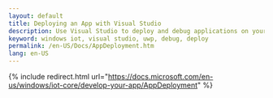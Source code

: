 ```yaml
---
layout: default
title: Deploying an App with Visual Studio
description: Use Visual Studio to deploy and debug applications on your Windows 10 IoT Core device
keyword: windows iot, visual studio, uwp, debug, deploy
permalink: /en-US/Docs/AppDeployment.htm
lang: en-US
---
```

{% include redirect.html url="https://docs.microsoft.com/en-us/windows/iot-core/develop-your-app/AppDeployment" %}
